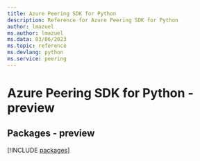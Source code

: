 ```yaml
---
title: Azure Peering SDK for Python
description: Reference for Azure Peering SDK for Python
author: lmazuel
ms.author: lmazuel
ms.data: 03/06/2023
ms.topic: reference
ms.devlang: python
ms.service: peering
---
```

# Azure Peering SDK for Python - preview
## Packages - preview
[!INCLUDE [packages](peering-index.md)]